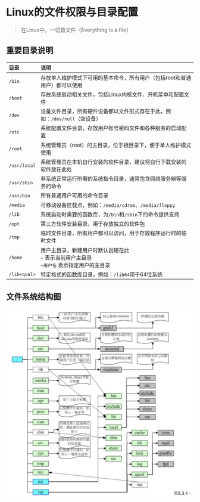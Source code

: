 # Linux的文件权限与目录配置

> 在Linux中，一切皆文件（Everything is a file）

## 重要目录说明

| 目录 | 说明 |
|:-----|:-----|
| `/bin` | 存放单人维护模式下可用的基本命令，所有用户（包括root和普通用户）都可以使用 |
| `/boot` | 存放系统启动相关文件，包括Linux内核文件、开机菜单和配置文件 |
| `/dev` | 设备文件目录，所有硬件设备都以文件形式存在于此，例如：`/dev/null`（空设备） |
| `/etc` | 系统配置文件目录，存放用户账号密码文件和各种服务的启动配置 |
| `/root` | 系统管理员（root）的主目录，位于根目录下，便于单人维护模式使用 |
| `/usr/local` | 系统管理员在本机自行安装的软件目录，建议将自行下载安装的软件放在此处 |
| `/usr/sbin` | 非系统正常运行所需的系统指令目录，通常包含网络服务器等服务的命令 |
| `/usr/bin` | 所有普通用户可用的命令目录 |
| `/media` | 可移动设备挂载点，例如：`/media/cdrom`、`/media/floppy` |
| `/lib` | 系统启动时需要的函数库，为`/bin`和`/sbin`下的命令提供支持 |
| `/opt` | 第三方软件安装目录，用于存放独立的软件包 |
| `/tmp` | 临时文件目录，所有用户都可以访问，用于存放程序运行时的临时文件 |
| `/home` | 用户主目录，新建用户时默认创建在此<br/>`~` 表示当前用户主目录<br/>`~用户名` 表示指定用户的主目录 |
| `/lib<qual>` | 特定格式的函数库目录，例如：`/lib64`用于64位系统 |

## 文件系统结构图
![Linux文件系统结构](https://github.com/LiMuma/Yungu-Highschool-G12-Cloud-Computing-Notebook-2025/blob/main/Image/DD6808A1-CB3B-4EF7-A28E-94855C52D75D.png?raw=true)
